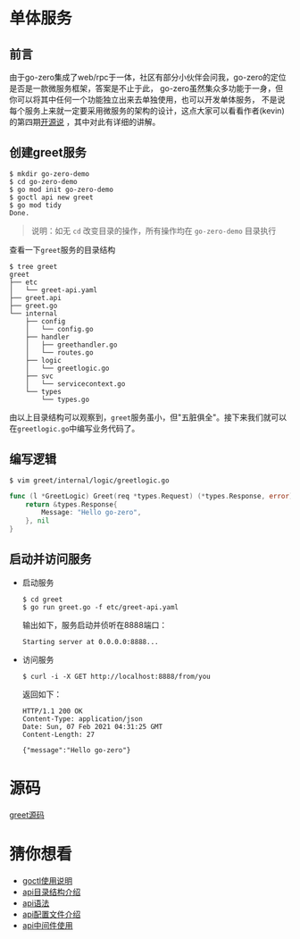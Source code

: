 # 单体服务

## 前言
由于go-zero集成了web/rpc于一体，社区有部分小伙伴会问我，go-zero的定位是否是一款微服务框架，答案是不止于此，
go-zero虽然集众多功能于一身，但你可以将其中任何一个功能独立出来去单独使用，也可以开发单体服务，
不是说每个服务上来就一定要采用微服务的架构的设计，这点大家可以看看作者(kevin)的第四期[开源说](https://www.bilibili.com/video/BV1Jy4y127Xu) ，其中对此有详细的讲解。

## 创建greet服务

```shell
$ mkdir go-zero-demo
$ cd go-zero-demo
$ go mod init go-zero-demo
$ goctl api new greet
$ go mod tidy
Done.
```

> 说明：如无 `cd` 改变目录的操作，所有操作均在 `go-zero-demo` 目录执行

查看一下`greet`服务的目录结构
```shell
$ tree greet
greet
├── etc
│   └── greet-api.yaml
├── greet.api
├── greet.go
└── internal
    ├── config
    │   └── config.go
    ├── handler
    │   ├── greethandler.go
    │   └── routes.go
    ├── logic
    │   └── greetlogic.go
    ├── svc
    │   └── servicecontext.go
    └── types
        └── types.go
```
由以上目录结构可以观察到，`greet`服务虽小，但"五脏俱全"。接下来我们就可以在`greetlogic.go`中编写业务代码了。

## 编写逻辑
```shell
$ vim greet/internal/logic/greetlogic.go 
```
```go
func (l *GreetLogic) Greet(req *types.Request) (*types.Response, error) {
	return &types.Response{
		Message: "Hello go-zero",
	}, nil
}
```

## 启动并访问服务

* 启动服务

  ```shell
  $ cd greet
  $ go run greet.go -f etc/greet-api.yaml
  ```

  输出如下，服务启动并侦听在8888端口：

  ```text
  Starting server at 0.0.0.0:8888...
  ```

* 访问服务

  ```shell
  $ curl -i -X GET http://localhost:8888/from/you
  ```
    
  返回如下：

  ```text
  HTTP/1.1 200 OK
  Content-Type: application/json
  Date: Sun, 07 Feb 2021 04:31:25 GMT
  Content-Length: 27
    
  {"message":"Hello go-zero"}
  ```

# 源码
[greet源码](https://github.com/zeromicro/go-zero-demo/tree/master/greet)

# 猜你想看
* [goctl使用说明](goctl.md)
* [api目录结构介绍](api-dir.md)
* [api语法](api-grammar.md)
* [api配置文件介绍](api-config.md)
* [api中间件使用](middleware.md)

